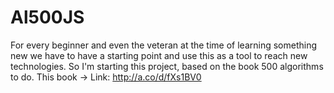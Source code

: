 # Al500JS
For every beginner and even the veteran at the time of learning something new we have to have a starting point and use this as a tool to reach new technologies. So I'm starting this project, based on the book 500 algorithms to do.
This book -> Link: http://a.co/d/fXs1BV0
